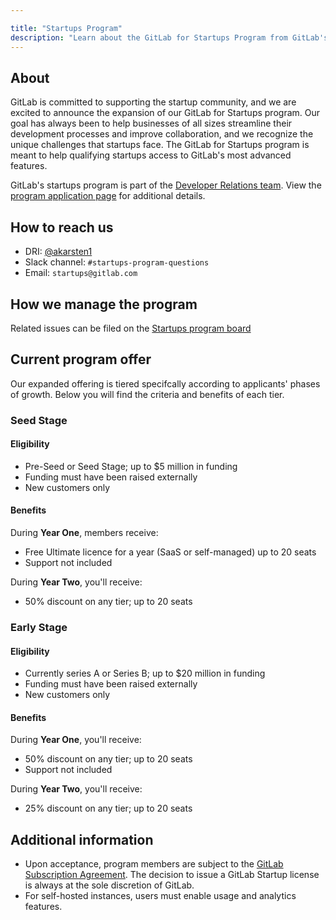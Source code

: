 ```yaml
---

title: "Startups Program"
description: "Learn about the GitLab for Startups Program from GitLab's Developer Relations team"
---
```


## About

GitLab is committed to supporting the startup community, and we are excited to announce the expansion of our GitLab for Startups program.
Our goal has always been to help businesses of all sizes streamline their development processes and improve collaboration, and we recognize the unique challenges that startups face.
The GitLab for Startups program is meant to help qualifying startups access to GitLab's most advanced features.

GitLab's startups program is part of the [Developer Relations team](/handbook/marketing/developer-relations/).
View the [program application page](https://about.gitlab.com/solutions/startups/join/) for additional details.

## How to reach us

* DRI: [@akarsten1](https://gitlab.com/akarsten1)
* Slack channel: `#startups-program-questions`
* Email: `startups@gitlab.com`

## How we manage the program

Related issues can be filed on the [Startups program board](https://gitlab.com/gitlab-com/marketing/developer-relations/startups-program/-/boards)

## Current program offer

Our expanded offering is tiered specifcally according to applicants' phases of growth.
Below you will find the criteria and benefits of each tier.

### Seed Stage

#### Eligibility

* Pre-Seed or Seed Stage; up to $5 million in funding
* Funding must have been raised externally
* New customers only

#### Benefits

During **Year One**, members receive:

* Free Ultimate licence for a year (SaaS or self-managed) up to 20 seats
* Support not included

During **Year Two**, you'll receive:

* 50% discount on any tier; up to 20 seats

### Early Stage

#### Eligibility

* Currently series A or Series B; up to $20 million in funding
* Funding must have been raised externally
* New customers only

#### Benefits

During **Year One**, you'll receive:

* 50% discount on any tier; up to 20 seats
* Support not included

During **Year Two**, you'll receive:

* 25% discount on any tier; up to 20 seats

## Additional information

* Upon acceptance, program members are subject to the [GitLab Subscription Agreement](/handbook/legal/subscription-agreement/). The decision to issue a GitLab Startup license is always at the sole discretion of GitLab.
* For self-hosted instances, users must enable usage and analytics features.

